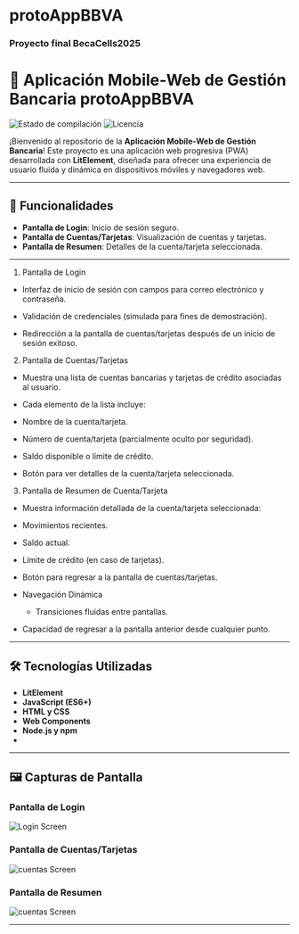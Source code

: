 # protoAppBBVA
### Proyecto final BecaCells2025

 # 🚀 Aplicación Mobile-Web de Gestión Bancaria protoAppBBVA

![Estado de compilación](https://img.shields.io/badge/build-passing-brightgreen)
![Licencia](https://img.shields.io/badge/license-MIT-blue)

¡Bienvenido al repositorio de la **Aplicación Mobile-Web de Gestión Bancaria**! Este proyecto es una aplicación web progresiva (PWA) desarrollada con **LitElement**, diseñada para ofrecer una experiencia de usuario fluida y dinámica en dispositivos móviles y navegadores web.

---

## 🎯 Funcionalidades

- **Pantalla de Login**: Inicio de sesión seguro.
- **Pantalla de Cuentas/Tarjetas**: Visualización de cuentas y tarjetas.
- **Pantalla de Resumen**: Detalles de la cuenta/tarjeta seleccionada.

---

1. Pantalla de Login

- Interfaz de inicio de sesión con campos para correo electrónico y contraseña.
  
- Validación de credenciales (simulada para fines de demostración).
  
- Redirección a la pantalla de cuentas/tarjetas después de un inicio de sesión exitoso.

2. Pantalla de Cuentas/Tarjetas

- Muestra una lista de cuentas bancarias y tarjetas de crédito asociadas al usuario.

- Cada elemento de la lista incluye:

- Nombre de la cuenta/tarjeta.

- Número de cuenta/tarjeta (parcialmente oculto por seguridad).

- Saldo disponible o límite de crédito.

- Botón para ver detalles de la cuenta/tarjeta seleccionada.

3. Pantalla de Resumen de Cuenta/Tarjeta

- Muestra información detallada de la cuenta/tarjeta seleccionada:

- Movimientos recientes.

- Saldo actual.

- Límite de crédito (en caso de tarjetas).

- Botón para regresar a la pantalla de cuentas/tarjetas.

- Navegación Dinámica
  - Transiciones fluidas entre pantallas.

- Capacidad de regresar a la pantalla anterior desde cualquier punto.



---

## 🛠️ Tecnologías Utilizadas

- **LitElement**
- **JavaScript (ES6+)**
- **HTML y CSS**
- **Web Components**
- **Node.js y npm**
- 

---

## 🖼️ Capturas de Pantalla

### Pantalla de Login
![Login Screen](/ruta/a/login-screen.png)

### Pantalla de Cuentas/Tarjetas
![cuentas Screen](/ruta/a/cuentas-screen.png)

### Pantalla de Resumen
![cuentas Screen](/ruta/a/cuentas-screen.png)

---
